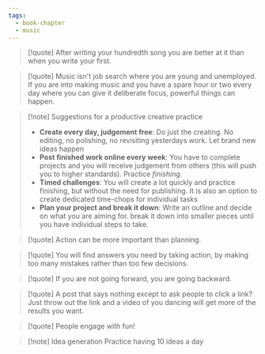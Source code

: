 ```yaml
---
tags:
  - book-chapter
  - music
---
```


> [!quote] After writing your hundredth song you are better at it than when you write your first.

> [!quote] Music isn't job search where you are young and unemployed. If you are into making music and you have a spare hour or two every day where you can give it deliberate focus, powerful things can happen.

> [!note] Suggestions for a productive creative practice
> - **Create every day, judgement free**: Do just the creating. No editing, no polishing, no revisiting yesterdays work. Let brand new ideas happen
> - **Post finished work online every week**: You have to complete projects and you will receive judgement from others (this will push you to higher standards). Practice *finishing*.
> - **Timed challenges**: You will create a lot quickly and practice finishing, but without the need for publishing. It is also an option to create dedicated time-chops for individual tasks
> - **Plan your project and break it down**: Write an outline and decide on what you are aiming for. break it down into smaller pieces until you have individual steps to take.

> [!quote] Action can be more important than planning.

> [!quote] You will find answers you need by taking action, by making too many mistakes rather than too few decisions.

> [!quote] If you are not going forward, you are going backward.

> [!quote] A post that says nothing except to ask people to click a link? Just throw out the link and a video of you dancing will get more of the results you want.

> [!quote] People engage with fun!

> [!note] Idea generation
> Practice having 10 ideas a day
